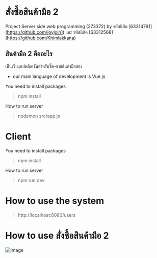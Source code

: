 # สั่งซื้อสินค้ามือ 2
Project Server side web programming (273372) 
by รหัสนิสิต [63314791] (https://github.com/joyjoin1) และ รหัสนิสิต [63312568] (https://github.com/Khimlakkana)

## สินค้ามือ 2 คืออะไร
เป็นเว็บแอปพลิเคชั่นสำหรับซื้อ-ขายสินค้ามือสอง

* our main language of development is Vue.js

You need to install packages
>npm install

How to run server
>nodemon src/app.js

# Client
You need to install packages
>npm install

How to run server
>npm run dev

# How to use the system
>http://localhost:8080/users

# How to use สั่งซื้อสินค้ามือ 2 

![Image](https://imgur.com/qAJDUH4)